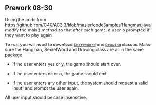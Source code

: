 ## Prework 08-30
Using the code from https://github.com/C4Q/AC3.3/blob/master/codeSamples/Hangman.java modify the main() method so that 
after each game, a user is prompted if they want to play again. 

To run, you will need to download [`SecretWord`](https://github.com/accesscode-2-1/unit-0/blob/master/in-class%20exercise%20solutions/Hangman/SecretWord.java) and [`Drawing`](https://github.com/accesscode-2-1/unit-0/blob/master/in-class%20exercise%20solutions/Hangman/Drawing.java) classes. Make sure the Hangman, SecretWord and Drawing class are all in the same package.

* If the user enters yes or y, the game should start over.

* If the user enters no or n, the game should end. 

* If the user enters any other input, the system should request a valid input, and prompt the user again.

All user input should be case insensitive.
